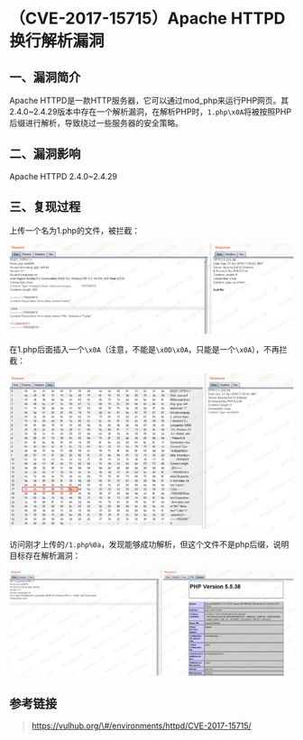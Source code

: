（CVE-2017-15715）Apache HTTPD 换行解析漏洞
===========================================

一、漏洞简介
------------

Apache
HTTPD是一款HTTP服务器，它可以通过mod\_php来运行PHP网页。其2.4.0\~2.4.29版本中存在一个解析漏洞，在解析PHP时，`1.php\x0A`将被按照PHP后缀进行解析，导致绕过一些服务器的安全策略。

二、漏洞影响
------------

Apache HTTPD 2.4.0\~2.4.29

三、复现过程
------------

上传一个名为1.php的文件，被拦截：

![](./.resource/(CVE-2017-15715)ApacheHTTPD换行解析漏洞/media/rId24.png)

在1.php后面插入一个`\x0A`（注意，不能是`\x0D\x0A`，只能是一个`\x0A`），不再拦截：

![](./.resource/(CVE-2017-15715)ApacheHTTPD换行解析漏洞/media/rId25.png)

访问刚才上传的`/1.php%0a`，发现能够成功解析，但这个文件不是php后缀，说明目标存在解析漏洞：

![](./.resource/(CVE-2017-15715)ApacheHTTPD换行解析漏洞/media/rId26.png)

参考链接
--------

> https://vulhub.org/\#/environments/httpd/CVE-2017-15715/
